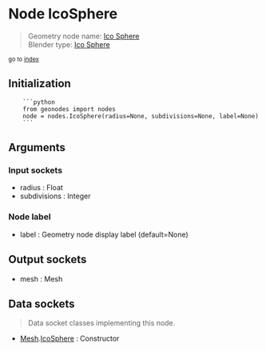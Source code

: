
# Node IcoSphere

> Geometry node name: [Ico Sphere](https://docs.blender.org/manual/en/latest/modeling/geometry_nodes/mesh_primitives/icosphere.html)<br>
  Blender type: [Ico Sphere](https://docs.blender.org/api/current/bpy.types.GeometryNodeMeshIcoSphere.html)
  
<sub>go to [index](/docs/index.md)</sub>

Initialization
--------------
        
        ```python
        from geonodes import nodes
        node = nodes.IcoSphere(radius=None, subdivisions=None, label=None)
        ```



## Arguments


### Input sockets

- radius : Float
- subdivisions : Integer

### Node label

- label : Geometry node display label (default=None)

## Output sockets

- mesh : Mesh

## Data sockets

> Data socket classes implementing this node.
  
  
- [Mesh](/docs/sockets/Mesh.md).[IcoSphere](/docs/sockets/Mesh.md#icosphere) : Constructor
  
